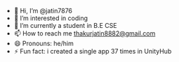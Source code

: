 - 👋 Hi, I’m @jatin7876
- 👀 I’m interested in coding
- 🌱 I’m currently a student in B.E CSE
- 📫 How to reach me thakurjatin8882@gmail.com
- 😄 Pronouns: he/him
- ⚡ Fun fact: i created a single app 37 times in UnityHub 
 
<!---
jatin7876/jatin7876 is a ✨ special ✨ repository because its `README.md` (this file) appears on your GitHub profile.
You can click the Preview link to take a look at your changes.
--->
